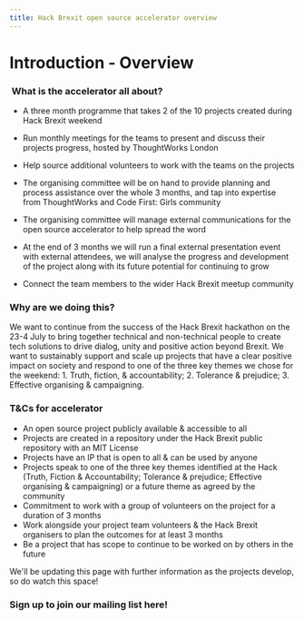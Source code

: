 ```yaml
---
title: Hack Brexit open source accelerator overview
---
```

# Introduction - Overview

###  What is the accelerator all about?

* A three month programme that takes 2 of the 10 projects created during Hack Brexit weekend

* Run monthly meetings for the teams to present and discuss their projects progress, hosted by ThoughtWorks London

* Help source additional volunteers to work with the teams on the projects

* The organising committee will be on hand to provide planning and process assistance over the whole 3 months, and tap into expertise from ThoughtWorks and Code First: Girls community

* The organising committee will manage external communications for the open source accelerator to help spread the word

* At the end of 3 months we will run a final external presentation event with external attendees, we will analyse the progress and development of the project along with its future potential for continuing to grow

* Connect the team members to the wider Hack Brexit meetup community

### Why are we doing this?

We want to continue from the success of the Hack Brexit hackathon on the 23-4 July to bring together technical and non-technical people to create tech solutions to drive dialog, unity and positive action beyond Brexit. We want to sustainably support and scale up projects that have a clear positive impact on society and respond to one of the three key themes we chose for the weekend: 1. Truth, fiction, & accountability; 2. Tolerance & prejudice; 3. Effective organising & campaigning.

### T&Cs for accelerator

* An open source project publicly available & accessible to all
* Projects are created in a repository under the Hack Brexit public repository with an MIT License
* Projects have an IP that is open to all & can be used by anyone
* Projects speak to one of the three key themes identified at the Hack (Truth, Fiction & Accountability; Tolerance & prejudice; Effective organising & campaigning) or a future theme as agreed by the community
* Commitment to work with a group of volunteers on the project for a duration of 3 months
* Work alongside your project team volunteers & the Hack Brexit organisers to plan the outcomes for at least 3 months
* Be a project that has scope to continue to be worked on by others in the future


We'll be updating this page with further information as the projects develop, so do watch this space!

### Sign up to join our mailing list here!
<script src="//app-e.marketo.com/js/forms2/js/forms2.min.js"></script>
<form id="mktoForm_4929"></form>
<script>MktoForms2.loadForm("//app-e.marketo.com", "199-QDE-291", 4929);</script>
